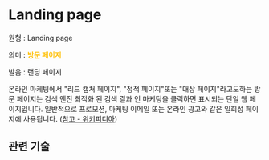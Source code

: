 # Landing page

원형 : Landing page

의미  : <span style="color:#FFBF00; font-weight:bold;">방문 페이지</span>

발음 : 랜딩 페이지

온라인 마케팅에서 "리드 캡처 페이지", "정적 페이지"또는 "대상 페이지"라고도하는 방문 페이지는 검색 엔진 최적화 된 검색 결과 인 마케팅을 클릭하면 표시되는 단일 웹 페이지입니다. 
일반적으로 프로모션, 마케팅 이메일 또는 온라인 광고와 같은 일회성 페이지에 사용됩니다.
([참고 - 위키피디아](https://en.wikipedia.org/wiki/Landing_page))

## 관련 기술



